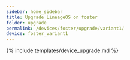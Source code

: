 ```yaml
---
sidebar: home_sidebar
title: Upgrade LineageOS on foster
folder: upgrade
permalink: /devices/foster/upgrade/variant1/
device: foster_variant1
---
```

{% include templates/device_upgrade.md %}
